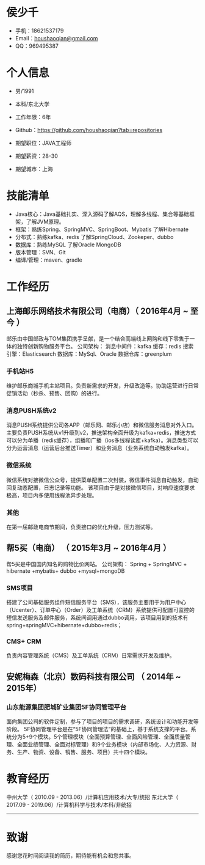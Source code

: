 # 侯少千
- 手机：18621537179
- Email：houshaoqian@gmail.com
- QQ：969495387

# 个人信息
 - 男/1991
 - 本科/东北大学
 - 工作年限：6年
 - Github：https://github.com/houshaoqian?tab=repositories

 - 期望职位：JAVA工程师
 - 期望薪资：28-30
 - 期望城市：上海

# 技能清单

- Java核心：Java基础扎实、深入源码了解AQS，理解多线程、集合等基础框架，了解JVM原理。
- 框架：熟练Spring、SpringMVC、SpringBoot、Mybatis 了解Hibernate
- 分布式：熟练kafka、redis 了解SpringCloud、Zookeper、dubbo
- 数据库：熟练MySQL 了解Oracle MongoDB
- 版本管理：SVN、Git
- 编译/管理：maven、gradle

# 工作经历

## 上海邮乐网络技术有限公司（电商）（ 2016年4月 ~ 至今 ）
邮乐由中国邮政与TOM集团携手呈献，是一个结合高端线上网购和线下零售于一体的独特创新购物服务平台。
公司架构：
消息中间件：kafka
缓存：redis
搜索引擎：Elasticsearch
数据库：MySql、Oracle
数据仓库：greenplum

### 手机站H5 
维护邮乐商城手机主站项目。负责新需求的开发，升级改造等。协助运营进行日常促销活动（秒杀、预售、团购）的进行。

### 消息PUSH系统v2
消息PUSH系统提供公司各APP（邮乐网、邮乐小店）和微信服务消息对外入口。主要负责PUSH系统从v1升级到v2，推送架构全面升级为kafka+redis，推送方式可以分为单播（redis缓存），组播和广播（ios多线程读库+kafka）。消息类型可以分为运营消息（运营后台推送Timer）和业务消息（业务系统自动触发kafka）。

### 微信系统
微信系统对接微信公众号，提供菜单配置二次封装，微信事件消息自动触发，自动回复动态配置，日志记录等功能。
该项目由于是对接微信项目，对响应速度要求极高，项目内多使用线程池异步处理。

### 其他
在第一届邮政电商节期间，负责接口的优化升级，压力测试等。

## 帮5买（电商） （ 2015年3月 ~ 2016年4月 ）
帮5买是中国国内知名的购物比价网站。
公司架构：
Spring + SpringMVC + hibernate +mybatis+ dubbo +mysql+mongoDB
### SMS项目 
搭建了公司基础服务组件短信服务平台（SMS），该服务主要用于为用户中心（Ucenter）、订单中心（Order）及工单系统（CRM）系统提供可配置可监控的短信发送服务及邮件服务，系统间调用通过dubbo调用，该项目用到的技术有 spring+springMVC+hibernate+dubbo+redis；

### CMS+ CRM
负责内容管理系统（CMS）及工单系统（CRM）日常需求开发及维护。

## 安妮梅森（北京）数码科技有限公司 （ 2014年 ~ 2015年）

### 山东能源集团肥城矿业集团5F协同管理平台
面向集团公司的软件定制，参与了项目的项目的需求调研，系统设计和功能开发等阶段。
5F协同管理平台是在“5F协同管理法”的基础上，基于系统支撑的平台。系统分为5+9个模块。5个管理模块（全面预算管理、全面风险管理、全面质量管理、全面业绩管理、全面对标管理）和9个业务模块（内部市场化、人力资源、财务、生产、物资、设备、销售、服务、项目）共十四个模块。

 # 教育经历
 中州大学（ 2010.09 - 2013.06）/计算机应用技术/大专/统招
 东北大学（ 2017.09 - 2019.06）/计算机科学与技术/本科/非统招
      
---
# 致谢
感谢您花时间阅读我的简历，期待能有机会和您共事。

  